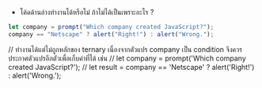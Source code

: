 - โค้ดด้านล่างทำงานได้หรือไม่ ถ้าไม่ได้เป็นเพราะอะไร ?

```js
let company = prompt("Which company created JavaScript?");
company == "Netscape" ? alert("Right!") : alert("Wrong.");
```

// ทำงานได้แต่ไม่ถูกหลักของ ternary เนื่องจากตัวแปร company เป็น condition จึงควรประกาศตัวแปรอีกตัวเพื่อเก็บค่าที่ได้ เช่น
// let company = prompt('Which company created JavaScript?');
// let result = company == 'Netscape' ? alert('Right!') : alert('Wrong.');
